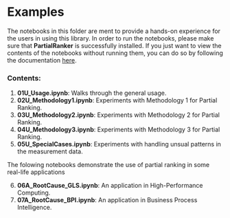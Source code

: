 # Examples

The notebooks in this folder are ment to provide a hands-on experience for the users in using this library. In order to run the notebooks, please make sure that **PartialRanker** is successfully installed. If you just want to view the contents of the notebooks without running them, you can do so by following the documentation [here](https://hpac.github.io/PartialRanker/notebooks-usage/01U_Usage).

### Contents:

1. **01U_Usage.ipynb**: Walks through the general usage.
2. **02U_Methodology1.ipynb**: Experiments with Methodology 1 for Partial Ranking.
3. **03U_Methodology2.ipynb**: Experiments with Methodology 2 for Partial Ranking.
4. **04U_Methodology3.ipynb**: Experiments with Methodology 3 for Partial Ranking.
5. **05U_SpecialCases.ipynb**: Experiments with handling unsual patterns in the measurement data.

The folowing notebooks demonstrate the use of partial ranking in some real-life applications

6. **06A_RootCause_GLS.ipynb**: An application in High-Performance Computing.
7. **07A_RootCause_BPI.ipynb**: An application in Business Process Intelligence.
